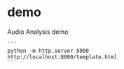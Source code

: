 # demo
Audio Analysis demo

````
```
python -m http.server 8000
http://localhost:8000/template.html
```
````
